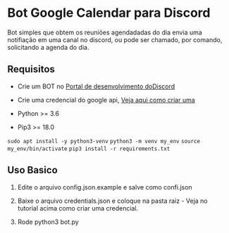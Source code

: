 # Bot Google Calendar para Discord

Bot simples que obtem os reuniões agendadadas do dia envia uma notifiação em uma canal no discord, ou pode ser chamado, por comando, solicitando a agenda do dia.

## Requisitos

- Crie um BOT no [Portal de desenvolvimento doDiscord](https://discord.com/developers/applications)
- Crie uma credencial do google api, [Veja aqui como criar uma](https://karenapp.io/articles/how-to-automate-google-calendar-with-python-using-the-calendar-api/)

- Python >= 3.6 
- Pip3 >= 18.0

`sudo apt install -y python3-venv`
`python3 -m venv my_env`
`source my_env/bin/activate`
`pip3 install -r requirements.txt`

## Uso Basico

1. Edite o arquivo config.json.example e salve como confi.json

2. Baixe o arquivo credentials.json e coloque na pasta raiz - Veja no tutorial acima como criar uma credencial.

3. Rode python3 bot.py
